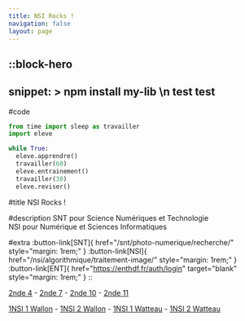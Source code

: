 ```yaml
---
title: NSI Rocks !
navigation: false
layout: page
---
```


::block-hero
---
snippet: >
  npm install my-lib \n
  test
  test
---
#code
```py
from time import sleep as travailler
import eleve

while True:
  eleve.apprendre()
  travailler(60)
  eleve.entrainement()
  travailler(30)
  eleve.reviser()
```

#title
NSI Rocks !

#description
SNT pour Science Numériques et Technologie  
NSI pour Numérique et Sciences Informatiques

#extra
:button-link[SNT]{ href="/snt/photo-numerique/recherche/" style="margin: 1rem;" }
:button-link[NSI]{ href="/nsi/algorithmique/traitement-image/" style="margin: 1rem;" }
:button-link[ENT]{ href="https://enthdf.fr/auth/login" target="blank" style="margin: 1rem;" }
::

[2nde 4](https://mega.nz/megadrop/aL8zTZPev4g) - 
[2nde 7](https://mega.nz/megadrop/-NVCnJ9jkvE) -
[2nde 10](https://mega.nz/megadrop/xMTCGAwsmgE) -
[2nde 11](https://mega.nz/megadrop/LZtJXcL7bhw)

[1NSI 1 Wallon](https://mega.nz/megadrop/DSsrAHUrVVs) -
[1NSI 2 Wallon](https://mega.nz/megadrop/ydyhC0D7lxA) -
[1NSI 1 Watteau](https://mega.nz/megadrop/oajXPsBIWFk) -
[1NSI 2 Watteau](https://mega.nz/megadrop/8bs3gXUjiK4)